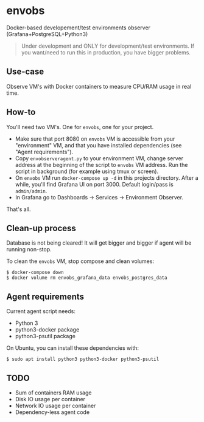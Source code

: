 # envobs
Docker-based developement/test environments observer (Grafana+PostgreSQL+Python3)

> Under development and ONLY for development/test environments. If you want/need to run this in production, you have bigger problems. 

## Use-case
Observe VM's with Docker containers to measure CPU/RAM usage in real time.

## How-to
You'll need two VM's. One for `envobs`, one for your project.

 - Make sure that port 8080 on `envobs` VM is accessible from your "environment" VM, and that you have installed dependencies (see "Agent requirements").
 - Copy `envobserveragent.py` to your environment VM, change server address at the beginning of the script to `envobs` VM address. Run the script in background (for example using tmux or screen).
 - On `envobs` VM run `docker-compose up -d` in this projects directory. After a while, you'll find Grafana UI on port 3000. Default login/pass is `admin/admin`.
 - In Grafana go to Dashboards -> Services -> Environment Observer.

That's all.

## Clean-up process
Database is not being cleared! It will get bigger and bigger if agent will be running non-stop.

To clean the `envobs` VM, stop compose and clean volumes:
```
$ docker-compose down
$ docker volume rm envobs_grafana_data envobs_postgres_data
```

## Agent requirements
Current agent script needs:
 - Python 3
 - python3-docker package
 - python3-psutil package

On Ubuntu, you can install these dependencies with:
```
$ sudo apt install python3 python3-docker python3-psutil
```

## TODO
 - Sum of containers RAM usage
 - Disk IO usage per container
 - Network IO usage per container
 - Dependency-less agent code

